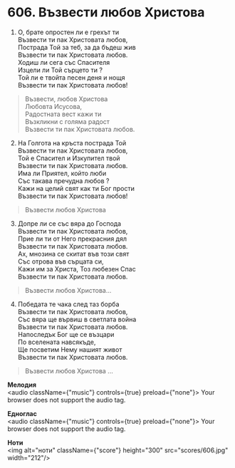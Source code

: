 # 606. Възвести любов Христова

1. О, брате опростен ли е грехът ти  
Възвести ти пак Христовата любов,  
Пострада Той за теб, за да бъдеш жив  
Възвести ти пак Христовата любов.  
Ходиш ли сега със Спасителя  
Изцели ли Той сърцето ти ?  
Той ли е твойта песен деня и нощя  
Възвести ти пак Христовата любов!  

> Възвести, любов Христова  
> Любовта Исусова,  
> Радостната вест кажи ти  
> Възкликни с голяма радост  
> Възвести ти пак Христовата любов.  

2. На Голгота на кръста пострада Той  
Възвести ти пак Христовата любов,  
Той е Спасител и Изкупител твой  
Възвести ти пак Христовата любов.  
Има ли Приятел, който люби  
Със такава пречудна любов ?  
Кажи на целий свят как ти Бог прости  
Възвести ти пак Христовата любов!  

> Възвести любов Христова  

3. Допре ли се със вяра до Господа  
Възвести ти пак Христовата любов,  
Прие ли ти от Него прекрасния дял  
Възвести ти пак Христовата любов.  
Ах, мнозина се скитат във този свят  
Със отрова във сърцата си,  
Кажи им за Христа, Тоз любезен Спас  
Възвести ти пак Христовата любов.  

> Възвести любов Христова...  

4. Победата те чака след таз борба  
Възвести ти пак Христовата любов,  
Със вяра ще вървиш в светлата война  
Възвести ти пак Христовата любов.  
Напоследък Бог ще се възцари  
По вселената навсякъде,  
Ще посветим Нему нашият живот  
Възвести ти пак Христовата любов.  

> Възвести любов Христова ...

**Мелодия**  
<audio className={"music"} controls={true} preload={"none"}>
    <source src="mp3/606.mp3" type="audio/mpeg"/>
    Your browser does not support the audio tag.
</audio>

**Едноглас**  
<audio className={"music"} controls={true} preload={"none"}>
    <source src="transp/606.mp3" type="audio/mpeg"/>
    Your browser does not support the audio tag.
</audio>

**Ноти**  
<img alt="ноти" className={"score"} height="300" src="scores/606.jpg" width="212"/>
